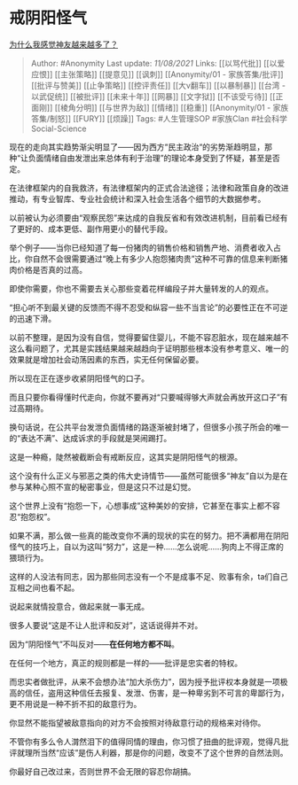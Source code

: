 # 戒阴阳怪气
[为什么我感觉神友越来越多了？](https://www.zhihu.com/question/455693726/answer/2047856260)

> Author: #Anonymity 
Last update: *11/08/2021* 
Links: [[以骂代批]] [[以爱应恨]] [[主张策略]] [[提意见]] [[讽刺]] [[Anonymity/01 - 家族答集/批评]] [[批评与赞美]] [[止争策略]] [[控评责任]] [[大v翻车]] [[以暴制暴]] [[台湾 - 以武促统]] [[被批评]] [[未来十年]] [[网暴]] [[文字狱]] [[不该受亏待]] [[正面刚]] [[棱角分明]] [[与世界为敌]] [[情绪]] [[稳重]] [[Anonymity/01 - 家族答集/制怒]] [[FURY]] [[烦躁]]
Tags: #人生管理SOP #家族Clan #社会科学Social-Science 
  
现在的走向其实趋势渐尖明显了——因为西方“民主政治“的劣势渐趋明显，那种“让负面情绪自由发泄出来总体有利于治理”的理论本身受到了怀疑，甚至是否定。

在法律框架内的自我救济，有法律框架内的正式合法途径；法律和政策自身的改进推动，有专业智库、专业社会统计和深入社会生活各个细节的大数据参考。

以前被认为必须要由“观察民怨”来达成的自我反省和有效改进机制，目前看已经有了更好的、成本更低、副作用更小的替代手段。

举个例子——当你已经知道了每一份猪肉的销售价格和销售产地、消费者收入占比，你自然不会很需要通过“晚上有多少人抱怨猪肉贵”这种不可靠的信息来判断猪肉价格是否真的过高。

即使你需要，你也不需要去关心那些变着花样编段子并大量转发的人的观点。

“担心听不到最关键的反馈而不得不忍受和纵容一些不当言论”的必要性正在不可逆的迅速下滑。

以前不整理，是因为没有自信，觉得要留住婴儿，不能不容忍脏水，现在越来越不这么看问题了，尤其是实践结果越来越趋向于证明那些根本没有参考意义、唯一的效果就是增加社会动荡因素的东西，实无任何保留必要。

所以现在正在逐步收紧阴阳怪气的口子。

而且只要你看得懂时代走向，你就不要再对“只要喊得够大声就会再放开这口子”有过高期待。

换句话说，在公共平台发泄负面情绪的路逐渐被封堵了，但很多小孩子所会的唯一的“表达不满”、达成诉求的手段就是哭闹踢打。

这是一种瘾，陡然被截断会有戒断反应，这其实是阴阳怪气的根源。

这个没有什么正义与邪恶之类的伟大史诗情节——虽然可能很多“神友”自以为是在参与某种心照不宣的秘密事业，但是这只不过是幻觉。

这个世界上没有“抱怨一下，心想事成”这种美妙的安排，它甚至在事实上都不容忍“抱怨权”。

如果不满，那么做一些真的能改变你不满的现状的实在的努力。把不满都用在阴阳怪气的技巧上，自以为这叫“努力”，这是一种……怎么说呢……狗肉上不得正席的猥琐行为。

这样的人没法有同志，因为那些同志没有一个不是成事不足、败事有余，ta们自己互相之间也看不起。

说起来就情投意合，做起来就一事无成。

很多人要说“这是不让人批评和反对”，这话说得并不对。

因为“阴阳怪气”不叫反对——**在任何地方都不叫**。

在任何一个地方，真正的规则都是一样的——批评是忠实者的特权。

而忠实者做批评，从来不会想办法“加大杀伤力”，因为授予批评权本身就是一项极高的信任，盗用这种信任去报复、发泄、伤害，是一种卑劣到不可言的卑鄙行为，更不用说是一种不折不扣的敌意行为。

你显然不能指望被敌意指向的对方不会按照对待敌意行动的规格来对待你。

不管你有多么令人潸然泪下的值得同情的理由，你习惯了扭曲的批评观，觉得凡批评就理所当然“应该”是伤人利器，那是你的问题，改变不了这个世界的自然法则。

你最好自己改过来，否则世界不会无限的容忍你胡搞。



